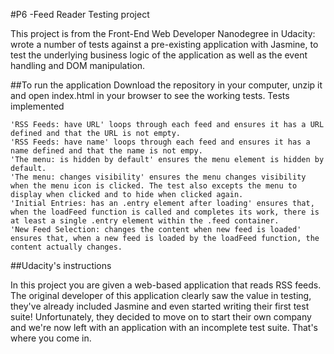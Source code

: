 #P6 -Feed Reader Testing project

This project is from the Front-End Web Developer Nanodegree in Udacity:
wrote a number of tests against a pre-existing application with Jasmine, to test the underlying business logic of the application as well as the event handling and DOM manipulation.


##To run the application
Download the repository in your computer, unzip it and open index.html in your browser to see the working tests.
Tests implemented

	'RSS Feeds: have URL' loops through each feed and ensures it has a URL defined and that the URL is not empty.
	'RSS Feeds: have name' loops through each feed and ensures it has a name defined and that the name is not empy.
	'The menu: is hidden by default' ensures the menu element is hidden by default.
	'The menu: changes visibility' ensures the menu changes visibility when the menu icon is clicked. The test also excepts the menu to display when clicked and to hide when clicked again.
	'Initial Entries: has an .entry element after loading' ensures that, when the loadFeed function is called and completes its work, there is at least a single .entry element within the .feed container.
	'New Feed Selection: changes the content when new feed is loaded' ensures that, when a new feed is loaded by the loadFeed function, the content actually changes.

##Udacity's instructions

In this project you are given a web-based application that reads RSS feeds. The original developer of this application clearly saw the value in testing, they've already included Jasmine and even started writing their first test suite! Unfortunately, they decided to move on to start their own company and we're now left with an application with an incomplete test suite. That's where you come in.